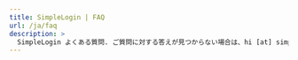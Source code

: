 ```yaml
---
title: SimpleLogin | FAQ
url: /ja/faq
description: >
  SimpleLogin よくある質問. ご質問に対する答えが見つからない場合は、hi [at] simplelogin.io にご連絡いただくか、GitHubにissuesを作成してください。
---
```


